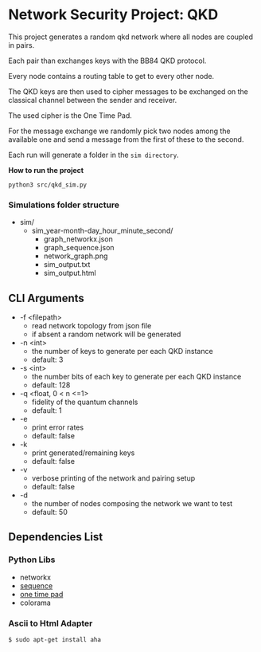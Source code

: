 # Network Security Project: QKD
This project generates a random qkd network where all nodes are coupled in pairs.

Each pair than exchanges keys with the BB84 QKD protocol.

Every node contains a routing table to get to every other node.

The QKD keys are then used to cipher messages to be exchanged on the classical channel between the sender and receiver.

The used cipher is the One Time Pad.

For the message exchange we randomly pick two nodes among the available one and send a message from the first of these to the second.

Each run will generate a folder in the `sim directory`.

**How to run the project**
```
python3 src/qkd_sim.py
```

### Simulations folder structure
- sim/
    - sim_year-month-day_hour_minute_second/
        - graph_networkx.json
        - graph_sequence.json
        - network_graph.png
        - sim_output.txt
        - sim_output.html

## CLI Arguments
- \-f \<filepath> 
    - read network topology from json file
    - if absent a random network will be generated
- \-n \<int> 
    - the number of keys to generate per each QKD instance
    - default: 3
- \-s \<int> 
    - the number bits of each key to generate per each QKD instance
    - default: 128
- \-q <float, 0 < n <=1> 
    - fidelity of the quantum channels
    - default: 1
- \-e 
    - print error rates
    - default: false
- \-k 
    - print generated/remaining keys
    - default: false
- \-v 
    - verbose printing of the network and pairing setup
    - default: false
- \-d
    - the number of nodes composing the network we want to test
    - default: 50

## Dependencies List
### Python Libs
- networkx
- [sequence](https://github.com/sequence-toolbox/SeQUeNCe)
- [one time pad](https://github.com/albohlabs/one-time-pad)
- colorama

### Ascii to Html Adapter
```
$ sudo apt-get install aha
```